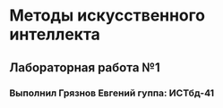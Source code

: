# Методы искусственного интеллекта
## Лабораторная работа №1
### Выполнил Грязнов Евгений гуппа: ИСТбд-41

